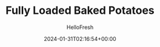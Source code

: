 ---
draft: true # Use this only for setting draft status
hidden: false # Use this to hide unwanted recipes
slug: # <post-title>
title: 'Fully Loaded Baked Potatoes'
description: "There’s nothing more comforting than a baked potato with all the fixings! Here, you’ll bake potatoes until tender, fluff them with butter, then top them with a symphony of savory flavors and textures: crispy chopped bacon, tangy sour cream, and crunchy, buttery fried onions. The best part is that you can serve the potatoes as a side or simply enjoy them for a meal (in our book, potatoes are a perfectly acceptable main course)."
image: https://img.hellofresh.com/f_auto,fl_lossy,q_auto,w_1200/hellofresh_s3/image/65b14831f8a95d5728992643-0e72e4c2.jpeg
date: 2024-01-31T02:16:54+00:00
author: HelloFresh

tags: []
categories: "main course"
cuisines: "American"
allergens: ['Milk', 'Wheat']

calories: 1010
preptime: ['35 minutes']
cooktime: # 180 = 3 Hours | In minutes
totaltime: PT35M
servings: 2

links:
  - description: "There’s nothing more comforting than a baked potato with all the fixings! Here, you’ll bake potatoes until tender, fluff them with butter, then top them with a symphony of savory flavors and textures: crispy chopped bacon, tangy sour cream, and crunchy, buttery fried onions. The best part is that you can serve the potatoes as a side or simply enjoy them for a meal (in our book, potatoes are a perfectly acceptable main course)."
    website: https://www.hellofresh.com/recipes/fully-loaded-baked-potatoes-65b14b08a33a91ae6a3f8d07
    image: https://img.hellofresh.com/f_auto,fl_lossy,q_auto,w_1200/hellofresh_s3/image/65b14831f8a95d5728992643-0e72e4c2.jpeg
 
weight: # 1 | You can add weight to some posts to override the default sorting (date descending)

comments: false # Keep False

ingredients: ['24 ounce Russet Potato', '4 ounce Shredded Cheddar', '4 ounce Bacon', '46 g Sour Cream', '1 ounce Crispy Fried Onions']

instructionTitles: []
instructions: ['Adjust rack to middle position and preheat oven to 425 degrees. Wash and dry produce.', 'Place bacon on a baking sheet in a single layer. Roast on middle rack until crispy, 15-20 minutes. (Check often to avoid burning!) Transfer bacon to a paper-towel-lined plate (keep sheet handy for potatoes; don’t discard the fat!). Once cool enough to handle, roughly chop.  Bacon is fully cooked when internal temperature reaches 145°.', 'Meanwhile, poke potatoes all over with a fork and place on a microwave-safe plate; rub with oil and season with salt and pepper. Microwave, flipping halfway through, until tender, 9-13 minutes.', 'Carefully transfer potatoes to sheet used for bacon. Bake on middle rack until skins are crispy and browned, 12-15 minutes. Carefully remove sheet from oven. Halve potatoes lengthwise; fluff insides with a fork. Top each half with 1 TBSP butter and season with salt and pepper. Sprinkle with cheese, then return to middle rack until cheese melts, 2-3 minutes.', 'Top potato halves with sour cream, bacon, and crispy fried onions.', 'RECIPE SUGGESTION (Additional ingredients not included.) Have fresh herbs on hand? Roughly chop some and sprinkle on top of potatoes (we like dill, chives, or parsley!)']
---